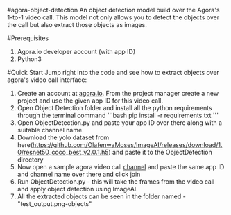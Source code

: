 #agora-object-detection
An object detection model build over the Agora's 1-to-1 video call. This model not only allows you to detect the objects over the call but also extract those objects as images.

#Prerequisites
1. Agora.io developer account (with app ID)
2. Python3

#Quick Start
Jump right into the code and see how to extract objects over agora's video call interface: 
1. Create an account at [agora.io](https://dashboard.agora.io). From the project manager create a new project and use the given app ID for this video call.
2. Open Object Detection folder and install all the python requirements through the terminal command 
'''bash
pip install -r requirements.txt
'''
3. Open ObjectDetection.py and paste your app ID over there along with a suitable channel name.
4. Download the yolo dataset from here(https://github.com/OlafenwaMoses/ImageAI/releases/download/1.0/resnet50_coco_best_v2.0.1.h5) and paste it to the ObjectDetection directory
5. Now open a sample agora video call [channel](http://sidsharma27.github.io) and paste the same app ID and channel name over there and click join
6. Run ObjectDetection.py - this will take the frames from the video call and apply object detection using ImageAI. 
7. All the extracted objects can be seen in the folder named - "test_output.png-objects"